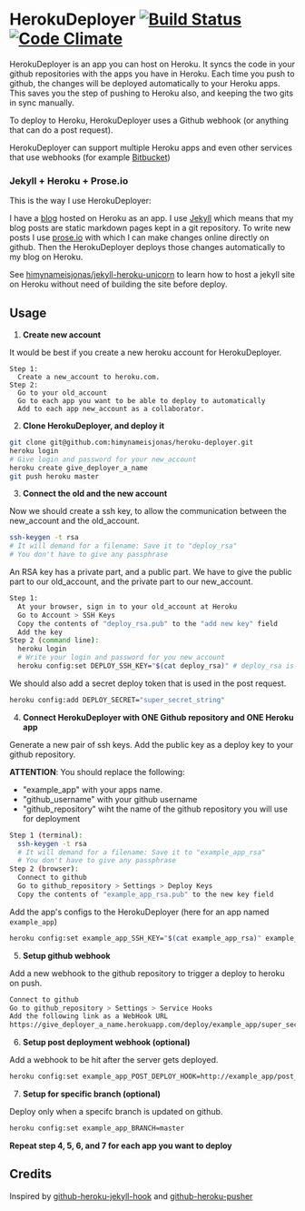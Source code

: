 HerokuDeployer [![Build Status](https://travis-ci.org/himynameisjonas/heroku-deployer.png?branch=master)](https://travis-ci.org/himynameisjonas/heroku-deployer) [![Code Climate](https://codeclimate.com/github/himynameisjonas/heroku-deployer.png)](https://codeclimate.com/github/himynameisjonas/heroku-deployer)
===============

HerokuDeployer is an app you can host on Heroku. 
It syncs the code in your github repositories with the apps you have in Heroku.
Each time you push to github, the changes will be deployed automatically to your Heroku apps.
This saves you the step of pushing to Heroku also, and keeping the two gits in sync manually.

To deploy to Heroku, HerokuDeployer uses a Github webhook (or anything that can do a post request). 

HerokuDeployer can support multiple Heroku apps and even other services that use webhooks (for example 
[Bitbucket](https://confluence.atlassian.com/display/BITBUCKET/POST+hook+management))

### Jekyll + Heroku + Prose.io

This is the way I use HerokuDeployer:

I have a [blog](http://jonasforsberg.se) hosted on Heroku as an app. 
I use [Jekyll](http://jekyllrb.com/) which means that my blog posts are static markdown pages kept in a git repository.
To write new posts I use [prose.io](http://prose.io/) with which I can make changes online directly on github. 
Then the HerokuDeployer deploys those changes automatically to my blog on Heroku.

See [himynameisjonas/jekyll-heroku-unicorn](https://github.com/himynameisjonas/jekyll-heroku-unicorn) 
to learn how to host a jekyll site on Heroku without need of building the site before deploy.

## Usage
1. **Create new account**

  It would be best if you create a new heroku account for HerokuDeployer. 
  
  ```
  Step 1:
    Create a new_account to heroku.com. 
  Step 2:
    Go to your old_account
    Go to each app you want to be able to deploy to automatically
    Add to each app new_account as a collaborator.
  ```

2. **Clone HerokuDeployer, and deploy it**

  ```bash
  git clone git@github.com:himynameisjonas/heroku-deployer.git
  heroku login
  # Give login and password for your new_account
  heroku create give_deployer_a_name
  git push heroku master
  ```

3. **Connect the old and the new account**

  Now we should create a ssh key, to allow the communication between the new_account and the old_account.
  
  ```bash
  ssh-keygen -t rsa
  # It will demand for a filename: Save it to "deploy_rsa"
  # You don't have to give any passphrase
  ```
  An RSA key has a private part, and a public part. We have to give the public part to our old_account, 
  and the private part to our new_account.
  
  ```bash
  Step 1:
    At your browser, sign in to your old_account at Heroku
    Go to Account > SSH Keys
    Copy the contents of "deploy_rsa.pub" to the "add new key" field
    Add the key
  Step 2 (command line):
    heroku login
    # Write your login and password for you new_account
    heroku config:set DEPLOY_SSH_KEY="$(cat deploy_rsa)" # deploy_rsa is your new private ssh key
  ```

  We should also add a secret deploy token that is used in the post request.

  ```bash
  heroku config:add DEPLOY_SECRET="super_secret_string"
  ```

4. **Connect HerokuDeployer with ONE Github repository and ONE Heroku app**

  Generate a new pair of ssh keys. Add the public key as a deploy key to your github repository.
  
  **ATTENTION**: You should replace the following:
  
  * "example_app" with your apps name.
  * "github_username" with your github username
  * "github_repository" wiht the name of the github repository you will use for deployment

  ```bash
  Step 1 (terminal):
    ssh-keygen -t rsa
    # It will demand for a filename: Save it to "example_app_rsa"
    # You don't have to give any passphrase
  Step 2 (browser):
    Connect to github
    Go to github_repository > Settings > Deploy Keys 
    Copy the contents of "example_app_rsa.pub" to the new key field
  ```

  Add the app's configs to the HerokuDeployer (here for an app named `example_app`)
 
  ```bash
  heroku config:set example_app_SSH_KEY="$(cat example_app_rsa)" example_app_GIT_REPO=ssh://git@github.com/github_username/github_repository.git example_app_HEROKU_REPO=git@heroku.com:example_app.git
  ```
  
5. **Setup github webhook**

  Add a new webhook to the github repository to trigger a deploy to heroku on push.
  ```bash
  Connect to github
  Go to github_repository > Settings > Service Hooks
  Add the following link as a WebHook URL
  https://give_deployer_a_name.herokuapp.com/deploy/example_app/super_secret_string
  ```

6. **Setup post deployment webhook (optional)**

  Add a webhook to be hit after the server gets deployed.
  ```bash
  heroku config:set example_app_POST_DEPLOY_HOOK=http://example_app/post_deploy_hook
  ```

7. **Setup for specific branch (optional)**

  Deploy only when a specifc branch is updated on github.
  ```bash
  heroku config:set example_app_BRANCH=master
  ```

**Repeat step 4, 5, 6, and 7 for each app you want to deploy**

## Credits
Inspired by [github-heroku-jekyll-hook](https://github.com/dommmel/github-heroku-jekyll-hook) and [github-heroku-pusher](https://github.com/himynameisjonas/github-heroku-pusher)
